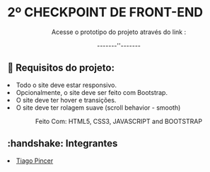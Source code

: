 <h1>2º CHECKPOINT DE FRONT-END</h1>
<div align="center">
    
Acesse o prototipo do projeto através do link :
    
-------''-------

    
<div align="start">
<h2>🔧 Requisitos do projeto:</h2>
     <li>Todo o site deve estar responsivo.</li>
     <li>Opcionalmente, o site deve ser feito com Bootstrap.</li>
     <li>O site deve ter hover e transições.</li>
     <li>O site deve ter rolagem suave (scroll behavior - smooth)</li>
  </div>
   

Feito Com:
HTML5, CSS3, JAVASCRIPT and BOOTSTRAP



<!--  Social Midia -->
<div align="start"> 
<h2> :handshake: Integrantes</h2>
    <li><a target="_blank" href="https://github.com/tpincer">Tiago Pincer</a></li> 
</div>
 
